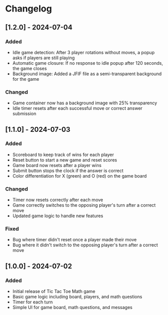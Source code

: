 # Changelog

## [1.2.0] - 2024-07-04

### Added
- Idle game detection: After 3 player rotations without moves, a popup asks if players are still playing
- Automatic game closure: If no response to idle popup after 120 seconds, the game closes
- Background image: Added a JFIF file as a semi-transparent background for the game

### Changed
- Game container now has a background image with 25% transparency
- Idle timer resets after each successful move or correct answer submission

## [1.1.0] - 2024-07-03

### Added
- Scoreboard to keep track of wins for each player
- Reset button to start a new game and reset scores
- Game board now resets after a player wins
- Submit button stops the clock if the answer is correct
- Color differentiation for X (green) and O (red) on the game board

### Changed
- Timer now resets correctly after each move
- Game correctly switches to the opposing player's turn after a correct move
- Updated game logic to handle new features

### Fixed
- Bug where timer didn't reset once a player made their move
- Bug where it didn't switch to the opposing player's turn after a correct move

## [1.0.0] - 2024-07-02

### Added
- Initial release of Tic Tac Toe Math game
- Basic game logic including board, players, and math questions
- Timer for each turn
- Simple UI for game board, math questions, and messages